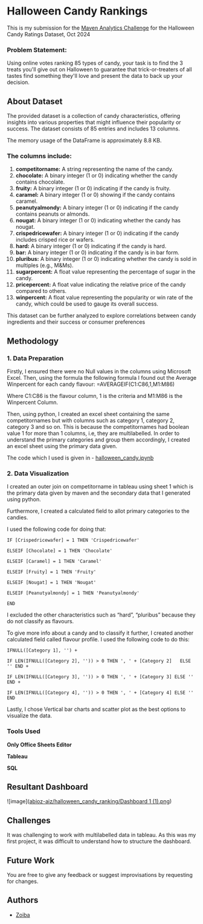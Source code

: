 
# Halloween Candy Rankings

This is my submission for the [Maven Analytics Challenge](https://mavenanalytics.io/challenges/maven-halloween-challenge/701f06a2-a19b-41e9-95d3-37a0dcc5492f) for the Halloween Candy Ratings Dataset, Oct 2024

### Problem Statement: 
 
Using online votes ranking 85 types of candy, your task is to find the 3 treats you'll give out on Halloween to guarantee that trick-or-treaters of all tastes find something they'll love and present the data to back up your decision.
## About Dataset

The provided dataset is a collection of candy characteristics, offering insights into various properties that might influence their popularity or success. The dataset consists of 85 entries and includes 13 columns.

The memory usage of the DataFrame is approximately 8.8 KB.

### The columns include:
1. **competitorname:** A string representing the name of the candy.
2. **chocolate:** A binary integer (1 or 0) indicating whether the candy contains chocolate.
3. **fruity:** A binary integer (1 or 0) indicating if the candy is fruity.
4. **caramel:** A binary integer (1 or 0) showing if the candy contains caramel.
5. **peanutyalmondy:** A binary integer (1 or 0) indicating if the candy contains peanuts or almonds.
6. **nougat:** A binary integer (1 or 0) indicating whether the candy has nougat.
7. **crispedricewafer:** A binary integer (1 or 0) indicating if the candy includes crisped rice or wafers.
8. **hard:** A binary integer (1 or 0) indicating if the candy is hard.
9. **bar:** A binary integer (1 or 0) indicating if the candy is in bar form.
10. **pluribus:** A binary integer (1 or 0) indicating whether the candy is sold in multiples (e.g., M&Ms).
11. **sugarpercent:** A float value representing the percentage of sugar in the candy.
12. **pricepercent:** A float value indicating the relative price of the candy compared to others.
13. **winpercent:** A float value representing the popularity or win rate of the candy, which could be used to gauge its overall success.

This dataset can be further analyzed to explore correlations between candy ingredients and their success or consumer preferences
## Methodology

### 1. Data Preparation
Firstly, I ensured there were no Null values in the columns using Microsoft Excel. Then, using the formula the following formula I found out the Average Winpercent for each candy flavour: =AVERAGEIF(C1:C86,1,M1:M86)

Where C1:C86 is the flavour column, 1 is the criteria and M1:M86 is the Winpercent Column.

Then, using python, I created an excel sheet containing the same competitornames but with columns such as category 1, category 2, category 3 and so on. This is because the competitornames had boolean value 1 for more than 1 columns, i.e, they are multilabelled. In order to understand the primary categories and group them accordingly, I created an excel sheet using the primary data given.

The code which I used is given in - [halloween_candy.ipynb](https://github.com/abioz-aiz/halloween_candy_ranking/blob/main/halloween_candy.ipynb)


### 2. Data Visualization
I created an outer join on competitorname in tableau using sheet 1 which is the primary data given by maven and the secondary data that I generated using python.

Furthermore, I created a calculated field to allot primary categories to the candies.

I used the following code for doing that:


    IF [Crispedricewafer] = 1 THEN 'Crispedricewafer'

    ELSEIF [Chocolate] = 1 THEN 'Chocolate'

    ELSEIF [Caramel] = 1 THEN 'Caramel'

    ELSEIF [Fruity] = 1 THEN 'Fruity'

    ELSEIF [Nougat] = 1 THEN 'Nougat'

    ELSEIF [Peanutyalmondy] = 1 THEN 'Peanutyalmondy'

    END

I excluded the other characteristics such as “hard”, “pluribus” because they do not classify as flavours.

To give more info about a candy and to classify it further, I created another calculated field called flavour profile. I used the following code to do this:

    IFNULL([Category 1], '') +

    IF LEN(IFNULL([Category 2], '')) > 0 THEN ', ' + [Category 2]   ELSE '' END +

    IF LEN(IFNULL([Category 3], '')) > 0 THEN ', ' + [Category 3] ELSE '' END +

    IF LEN(IFNULL([Category 4], '')) > 0 THEN ', ' + [Category 4] ELSE '' END

Lastly, I chose Vertical bar charts and scatter plot as the best options to visualize the data.
### Tools Used

**Only Office Sheets Editor**

**Tableau**

**SQL**

## Resultant Dashboard

![image]([abioz-aiz/halloween_candy_ranking/Dashboard 1 (1).png](https://github.com/abioz-aiz/halloween_candy_ranking/blob/main/Dashboard%201%20(1).png))

## Challenges

It was challenging to work with multilabelled data in tableau. As this was my first project, it was difficult to understand how to structure the dashboard. 
## Future Work

You are free to give any feedback or suggest improvisations by requesting for changes. 
## Authors

- [Zoiba](https://github.com/abioz-aiz)

